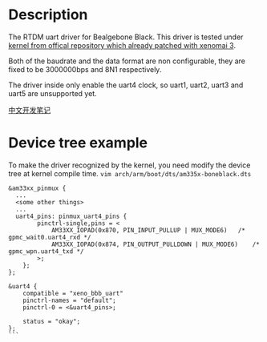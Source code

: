 # Description
The RTDM uart driver for Bealgebone Black. This driver is tested under [kernel from offical repository which already patched with xenomai 3](https://github.com/beagleboard/linux/tree/4.4-xenomai/).

Both of the baudrate and the data format are non configurable, they are fixed to be 3000000bps and 8N1 respectively.

The driver inside only enable the uart4 clock, so uart1, uart2, uart3 and uart5 are unsupported yet.

[中文开发笔记](http://note.youdao.com/noteshare?id=d426c8a80f5b420304f37753844522e8)

# Device tree example
To make the driver recognized by the kernel, you need modify the device tree at kernel compile time.
`vim arch/arm/boot/dts/am335x-boneblack.dts`
````
&am33xx_pinmux {
  ...
  <some other things>
  ...
  uart4_pins: pinmux_uart4_pins {
		pinctrl-single,pins = <
			AM33XX_IOPAD(0x870, PIN_INPUT_PULLUP | MUX_MODE6)	/* gpmc_wait0.uart4_rxd */
			AM33XX_IOPAD(0x874, PIN_OUTPUT_PULLDOWN | MUX_MODE6)	/* gpmc_wpn.uart4_txd */
		>;
	};
};

&uart4 {
	compatible = "xeno_bbb_uart"
	pinctrl-names = "default";
	pinctrl-0 = <&uart4_pins>;

	status = "okay";
};
```


